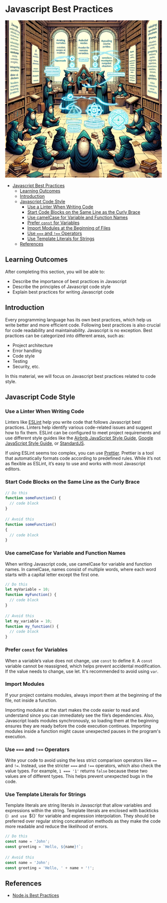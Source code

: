 # Javascript Best Practices

![alt text](Javascript-Best-Practices.webp)

- [Javascript Best Practices](#javascript-best-practices)
  - [Learning Outcomes](#learning-outcomes)
  - [Introduction](#introduction)
  - [Javascript Code Style](#javascript-code-style)
    - [Use a Linter When Writing Code](#use-a-linter-when-writing-code)
    - [Start Code Blocks on the Same Line as the Curly Brace](#start-code-blocks-on-the-same-line-as-the-curly-brace)
    - [Use camelCase for Variable and Function Names](#use-camelcase-for-variable-and-function-names)
    - [Prefer `const` for Variables](#prefer-const-for-variables)
    - [Import Modules at the Beginning of Files](#import-modules-at-the-beginning-of-files)
    - [Use `===` and `!==` Operators](#use--and--operators)
    - [Use Template Literals for Strings](#use-template-literals-for-strings)
  - [References](#references)

## Learning Outcomes

After completing this section, you will be able to:

- Describe the importance of best practices in Javascript
- Describe the principles of Javascript code style
- Explain best practices for writing Javascript code

## Introduction

Every programming language has its own best practices, which help us write better and more efficient code. Following best practices is also crucial for code readability and maintainability. Javascript is no exception. Best practices can be categorized into different areas, such as:

- Project architecture
- Error handling
- Code style
- Testing
- Security, etc.

In this material, we will focus on Javascript best practices related to code style.

## Javascript Code Style

### Use a Linter When Writing Code

Linters like [ESLint](https://eslint.org/) help you write code that follows Javascript best practices. Linters help identify various code-related issues and suggest how to fix them. ESLint can be configured to meet project requirements and use different style guides like the [Airbnb JavaScript Style Guide](https://github.com/airbnb/javascript), [Google JavaScript Style Guide](https://google.github.io/styleguide/jsguide.html), or [StandardJS](https://standardjs.com/).

If using ESLint seems too complex, you can use [Prettier](https://prettier.io/). Prettier is a tool that automatically formats code according to predefined rules. While it’s not as flexible as ESLint, it’s easy to use and works with most Javascript editors.

### Start Code Blocks on the Same Line as the Curly Brace

```javascript
// Do this
function someFunction() {
  // code block
}

// Avoid this
function someFunction()
{
  // code block
}
```

### Use camelCase for Variable and Function Names

When writing Javascript code, use camelCase for variable and function names. In camelCase, names consist of multiple words, where each word starts with a capital letter except the first one.

```javascript
// Do this
let myVariable = 10;
function myFunction() {
  // code block
}

// Avoid this
let my_variable = 10;
function my_function() {
  // code block
}

```

### Prefer `const` for Variables

When a variable’s value does not change, use `const` to define it. A `const` variable cannot be reassigned, which helps prevent accidental modification. If the value needs to change, use let. It's recommended to avoid using `var`.

### Import Modules 

If your project contains modules, always import them at the beginning of the file, not inside a function.

Importing modules at the start makes the code easier to read and understand since you can immediately see the file’s dependencies. Also, Javascript loads modules synchronously, so loading them at the beginning ensures they are ready before the code execution continues. Importing modules inside a function might cause unexpected pauses in the program's execution.

### Use `===` and `!==` Operators

Write your code to avoid using the less strict comparison operators like `==` and `!=`. Instead, use the stricter `===` and `!==` operators, which also check the value types. For example, `1 === '1'` returns `false` because these two values are of different types. This helps prevent unexpected bugs in the code.

### Use Template Literals for Strings

Template literals are string literals in Javascript that allow variables and expressions within the string. Template literals are enclosed with backticks (`) and use `${}` for variable and expression interpolation. They should be preferred over regular string concatenation methods as they make the code more readable and reduce the likelihood of errors.

```javascript
// Do this
const name = 'John';
const greeting = `Hello, ${name}!`;

// Avoid this
const name = 'John';
const greeting = 'Hello, ' + name + '!';

```

## References

- [Node.js Best Practices](https://github.com/goldbergyoni/nodebestpractices)
